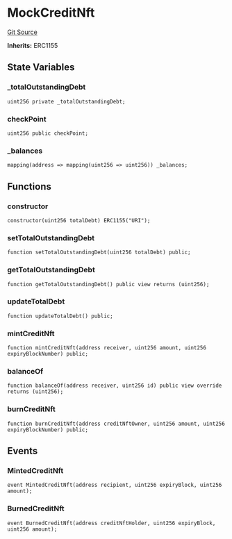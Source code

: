 # MockCreditNft
[Git Source](https://github.com/ubiquity/ubiquity-dollar/blob/f7ea83705c682caf40f2ca987d85e510aa7c0600/src/dollar/mocks/MockCreditNft.sol)

**Inherits:**
ERC1155


## State Variables
### _totalOutstandingDebt

```solidity
uint256 private _totalOutstandingDebt;
```


### checkPoint

```solidity
uint256 public checkPoint;
```


### _balances

```solidity
mapping(address => mapping(uint256 => uint256)) _balances;
```


## Functions
### constructor


```solidity
constructor(uint256 totalDebt) ERC1155("URI");
```

### setTotalOutstandingDebt


```solidity
function setTotalOutstandingDebt(uint256 totalDebt) public;
```

### getTotalOutstandingDebt


```solidity
function getTotalOutstandingDebt() public view returns (uint256);
```

### updateTotalDebt


```solidity
function updateTotalDebt() public;
```

### mintCreditNft


```solidity
function mintCreditNft(address receiver, uint256 amount, uint256 expiryBlockNumber) public;
```

### balanceOf


```solidity
function balanceOf(address receiver, uint256 id) public view override returns (uint256);
```

### burnCreditNft


```solidity
function burnCreditNft(address creditNftOwner, uint256 amount, uint256 expiryBlockNumber) public;
```

## Events
### MintedCreditNft

```solidity
event MintedCreditNft(address recipient, uint256 expiryBlock, uint256 amount);
```

### BurnedCreditNft

```solidity
event BurnedCreditNft(address creditNftHolder, uint256 expiryBlock, uint256 amount);
```


